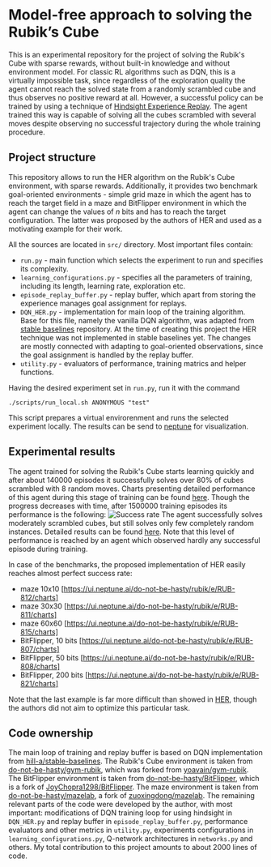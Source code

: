 # Model-free approach to solving the Rubik’s Cube
This is an experimental repository for the project of solving the Rubik's Cube with sparse rewards, without built-in knowledge and without environment model.
For classic RL algorithms such as DQN, this is a virtually impossible task, since regardless of the exploration quality the agent cannot reach the solved state from a randomly scrambled cube and thus observes no positive reward at all.
However, a successful policy can be trained by using a technique of [Hindsight Experience Replay](https://arxiv.org/pdf/1707.01495.pdf).
The agent trained this way is capable of solving all the cubes scrambled with several moves despite observing no successful trajectory during the whole training procedure.

## Project structure
This repository allows to run the HER algorithm on the Rubik's Cube environment, with sparse rewards.
Additionally, it provides two benchmark goal-oriented environments - simple grid maze in which the agent has to reach the target field in a maze and BitFlipper environment in which the agent can change the values of *n* bits and has to reach the target configuration.
The latter was proposed by the authors of HER and used as a motivating example for their work.

All the sources are located in `src/` directory.
Most important files contain:
* `run.py` - main function which selects the experiment to run and specifies its complexity.
* `learning_configurations.py` - specifies all the parameters of training, including its length, learning rate, exploration etc.
* `episode_replay_buffer.py` - replay buffer, which apart from storing the experience manages goal assignment for replays.
* `DQN_HER.py` - implementation for main loop of the training algorithm.
Base for this file, namely the vanilla DQN algorithm, was adapted from [stable baselines](https://github.com/hill-a/stable-baselines) repository.
At the time of creating this project the HER technique was not implemented in stable baselines yet.
The changes are mostly connected with adapting to goal-oriented observations, since the goal assignment is handled by the replay buffer.
* `utility.py` - evaluators of performance, training matrics and helper functions.

Having the desired experiment set in `run.py`, run it with the command
```
./scripts/run_local.sh ANONYMOUS "test"
```
This script prepares a virtual envirorenment and runs the selected experiment locally.
The results can be send to [neptune](https://ui.neptune.ai) for visualization.

## Experimental results
The agent trained for solving the Rubik's Cube starts learning quickly and after about 140000 episodes it successfully solves over 80% of cubes scrambled with 8 random moves.
Charts presenting detailed performance of this agent during this stage of training can be found [here](https://ui.neptune.ai/do-not-be-hasty/rubik/e/RUB-709/charts).
Though the progress decreases with time, after 1500000 training episodes its performance is the following:
![Success rate](https://github.com/do-not-be-hasty/RL/blob/master/chart_ncubes.png)
The agent successfully solves moderately scrambled cubes, but still solves only few completely random instances.
Detailed results can be found [here](https://ui.neptune.ai/do-not-be-hasty/rubik/e/RUB-775/charts).
Note that this level of performance is reached by an agent which observed hardly any successful episode during training.

In case of the benchmarks, the proposed implementation of HER easily reaches almost perfect success rate:
* maze 10x10 [https://ui.neptune.ai/do-not-be-hasty/rubik/e/RUB-812/charts]
* maze 30x30 [https://ui.neptune.ai/do-not-be-hasty/rubik/e/RUB-811/charts]
* maze 60x60 [https://ui.neptune.ai/do-not-be-hasty/rubik/e/RUB-815/charts]
* BitFlipper, 10 bits [https://ui.neptune.ai/do-not-be-hasty/rubik/e/RUB-807/charts]
* BitFlipper, 50 bits [https://ui.neptune.ai/do-not-be-hasty/rubik/e/RUB-808/charts]
* BitFlipper, 200 bits [https://ui.neptune.ai/do-not-be-hasty/rubik/e/RUB-821/charts]

Note that the last example is far more difficult than showed in [HER](https://arxiv.org/pdf/1707.01495.pdf), though the authors did not aim to optimize this particular task.

## Code ownership
The main loop of training and replay buffer is based on DQN implementation from [hill-a/stable-baselines](https://github.com/hill-a/stable-baselines).
The Rubik's Cube environment is taken from [do-not-be-hasty/gym-rubik](https://github.com/do-not-be-hasty/gym-rubik), which was forked from [yoavain/gym-rubik](https://github.com/yoavain/gym-rubik).
The BitFlipper environment is taken from [do-not-be-hasty/BitFlipper](https://github.com/do-not-be-hasty/BitFlipper), which is a fork of [JoyChopra1298/BitFlipper](https://github.com/JoyChopra1298/BitFlipper).
The maze environment is taken from [do-not-be-hasty/mazelab](https://github.com/do-not-be-hasty/mazelab), a fork of [zuoxingdong/mazelab](https://github.com/zuoxingdong/mazelab).
The remaining relevant parts of the code were developed by the author, with most important: modifications of DQN training loop for using hindsight in `DQN_HER.py` and replay buffer in `episode_replay_buffer.py`, performance evaluators and other metrics in `utility.py`, experiments configurations in `learning_configurations.py`, Q-network architectures in `networks.py` and others.
My total contribution to this project amounts to about 2000 lines of code.
